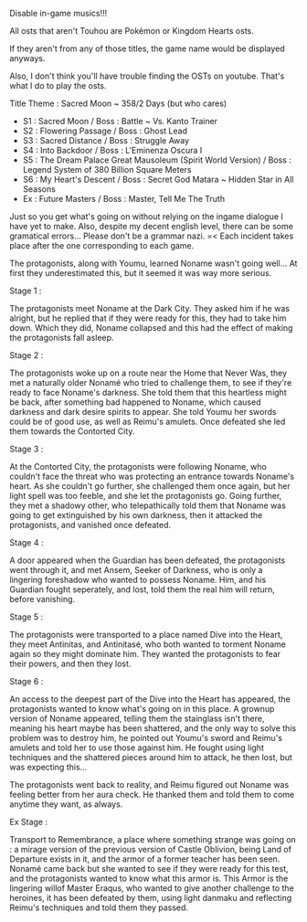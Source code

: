 Disable in-game musics!!!

All osts that aren't Touhou are Pokémon or Kingdom Hearts osts. 

If they aren't from any of those titles, the game name would be displayed anyways.

Also, I don't think you'll have trouble finding the OSTs on youtube. That's what I do to play the osts.

Title Theme : Sacred Moon ~ 358/2 Days
(but who cares)

- S1 : Sacred Moon / Boss : Battle ~ Vs. Kanto Trainer
- S2 : Flowering Passage / Boss : Ghost Lead
- S3 : Sacred Distance / Boss : Struggle Away
- S4 : Into Backdoor / Boss : L'Eminenza Oscura I
- S5 : The Dream Palace Great Mausoleum (Spirit World Version) / Boss : Legend System of 380 Billion Square Meters
- S6 : My Heart's Descent / Boss : Secret God Matara ~ Hidden Star in All Seasons
- Ex : Future Masters / Boss : Master, Tell Me The Truth

Just so you get what's going on without relying on the ingame dialogue I have yet to make. Also, despite my decent english level, there can be some gramatical errors... Please don't be a grammar nazi. =<
Each incident takes place after the one corresponding to each game.

The protagonists, along with Youmu, learned Noname wasn't going well... At first they underestimated this, but it seemed it was way more serious.

Stage 1 :

The protagonists meet Noname at the Dark City. They asked him if he was alright, but he replied that if they were ready for this, they had to take him down. Which they did, Noname collapsed and this had the effect of making the protagonists fall asleep.

Stage 2 :

The protagonists woke up on a route near the Home that Never Was, they met a naturally older Nonamé who tried to challenge them, to see if they're ready to face Noname's darkness. She told them that this heartless might be back, after something bad happened to Noname, which caused darkness and dark desire spirits to appear. She told Youmu her swords could be of good use, as well as Reimu's amulets. Once defeated she led them towards the Contorted City.

Stage 3 :

At the Contorted City, the protagonists were following Noname, who couldn't face the threat who was protecting an entrance towards Noname's heart. As she couldn't go further, she challenged them once again, but her light spell was too feeble, and she let the protagonists go.
Going further, they met a shadowy other, who telepathically told them that Noname was going to get extinguished by his own darkness, then it attacked the protagonists, and vanished once defeated.

Stage 4 :

A door appeared when the Guardian has been defeated, the protagonists went through it, and met Ansem, Seeker of Darkness, who is only a lingering foreshadow who wanted to possess Noname. Him, and his Guardian fought seperately, and lost, told them the real him will return, before vanishing.

Stage 5 :

The protagonists were transported to a place named Dive into the Heart, they meet Antinitas, and Antinitasé, who both wanted to torment Noname again so they might dominate him. They wanted the protagonists to fear their powers, and then they lost.

Stage 6 :

An access to the deepest part of the Dive into the Heart has appeared, the protagonists wanted to know what's going on in this place. A grownup version of Noname appeared, telling them the stainglass isn't there, meaning his heart maybe has been shattered, and the only way
to solve this problem was to destroy him, he pointed out Youmu's sword and Reimu's amulets and told her to use those against him. He fought using light techniques and the shattered pieces around him to attack, he then lost, but was expecting this...

The protagonists went back to reality, and Reimu figured out Noname was feeling better from her aura check. He thanked them and told them to come anytime they want, as always.

Ex Stage :

Transport to Remembrance, a place where something strange was going on : a mirage version of the previous version of Castle Oblivion, being Land of Departure exists in it, and the armor of a former teacher has been seen. Nonamé came back but she wanted to see if they were ready for this test, and the protagonists wanted to know what this armor is. 
This Armor is the lingering willof Master Eraqus, who wanted to give another challenge to the heroines, it has been defeated by them, using light danmaku and reflecting Reimu's techniques and told them they passed.

